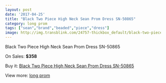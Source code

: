 ```yaml
---
layout: post
date: '2017-04-25'
title: "Black Two Piece High Neck Sean Prom Dress SN-50865"
category: long prom
tags: ["sean","brand","beaded","piece","dress"]
image: http://img.transblink.com/24757-thickbox_default/black-two-piece-high-neck-sean-prom-dress-sn-50865.jpg
---
```

Black Two Piece High Neck Sean Prom Dress SN-50865

On Sales: **$358**
<a href="https://www.transblink.com/en/long-prom/7811-black-two-piece-high-neck-sean-prom-dress-sn-50865.html"><amp-img layout="responsive" width="600" height="600" src="//img.transblink.com/24757-thickbox_default/black-two-piece-high-neck-sean-prom-dress-sn-50865.jpg" alt="Black Two Piece High Neck Sean Prom Dress SN-50865 0" /></a>
<a href="https://www.transblink.com/en/long-prom/7811-black-two-piece-high-neck-sean-prom-dress-sn-50865.html"><amp-img layout="responsive" width="600" height="600" src="//img.transblink.com/24758-thickbox_default/black-two-piece-high-neck-sean-prom-dress-sn-50865.jpg" alt="Black Two Piece High Neck Sean Prom Dress SN-50865 1" /></a>

Buy it: [Black Two Piece High Neck Sean Prom Dress SN-50865](https://www.transblink.com/en/long-prom/7811-black-two-piece-high-neck-sean-prom-dress-sn-50865.html "Black Two Piece High Neck Sean Prom Dress SN-50865")

View more: [long prom](https://www.transblink.com/en/58-long-prom "long prom")